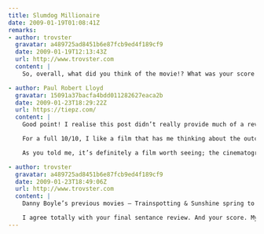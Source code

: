 ```yaml
---
title: Slumdog Millionaire
date: 2009-01-19T01:08:41Z
remarks:
- author: trovster
  gravatar: a489725ad8451b6e87fcb9ed4f189cf9
  date: 2009-01-19T12:13:43Z
  url: http://www.trovster.com
  content: |
    So, overall, what did you think of the movie!? What was your score out of ten?

- author: Paul Robert Lloyd
  gravatar: 15091a37bacfa4bdd011282627eaca2b
  date: 2009-01-23T18:29:22Z
  url: https://tiepz.com/
  content: |
    Good point! I realise this post didn’t really provide much of a review. I think in terms of marks out of ten, I’d give it an easy eight, perhaps a nine.

    For a full 10/10, I like a film that has me thinking about the outcome or plot points for a number of hours after the final credits role, which I didn’t feel the need to do after watching this film. However, I was engaged throughout, at no point lost interest, and even though I had a good idea of the films outcome, the story never felt predictable – always a good sign.

    As you told me, it’s definitely a film worth seeing; the cinematography is breath taking, the soundtrack enjoyable, and although some of the acting is a bit suspect in places I would happily watch the film again. I’m also interested in watching some of Danny Boyle’s previous films now too.

- author: trovster
  gravatar: a489725ad8451b6e87fcb9ed4f189cf9
  date: 2009-01-23T18:49:06Z
  url: http://www.trovster.com
  content: |
    Danny Boyle’s previous movies – Trainspotting & Sunshine spring to mind. Then there is 28 Days Later and The Beach, all widely different movies.

    I agree totally with your final sentance review. And your score. My initial thoughts were (as you put it, an easy) eight of ten, but after thinking more closely I changed to a nine. I would like to see it again in the cinema… hopefully.
---
```

